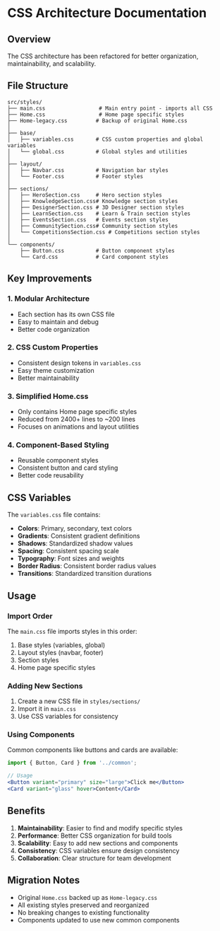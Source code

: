 # CSS Architecture Documentation

## Overview

The CSS architecture has been refactored for better organization, maintainability, and scalability.

## File Structure

```
src/styles/
├── main.css                 # Main entry point - imports all CSS
├── Home.css                 # Home page specific styles
├── Home-legacy.css         # Backup of original Home.css
│
├── base/
│   ├── variables.css       # CSS custom properties and global variables
│   └── global.css          # Global styles and utilities
│
├── layout/
│   ├── Navbar.css          # Navigation bar styles
│   └── Footer.css          # Footer styles
│
├── sections/
│   ├── HeroSection.css     # Hero section styles
│   ├── KnowledgeSection.css# Knowledge section styles
│   ├── DesignerSection.css # 3D Designer section styles
│   ├── LearnSection.css    # Learn & Train section styles
│   ├── EventsSection.css   # Events section styles
│   ├── CommunitySection.css# Community section styles
│   └── CompetitionsSection.css # Competitions section styles
│
└── components/
    ├── Button.css          # Button component styles
    └── Card.css            # Card component styles
```

## Key Improvements

### 1. **Modular Architecture**

-   Each section has its own CSS file
-   Easy to maintain and debug
-   Better code organization

### 2. **CSS Custom Properties**

-   Consistent design tokens in `variables.css`
-   Easy theme customization
-   Better maintainability

### 3. **Simplified Home.css**

-   Only contains Home page specific styles
-   Reduced from 2400+ lines to ~200 lines
-   Focuses on animations and layout utilities

### 4. **Component-Based Styling**

-   Reusable component styles
-   Consistent button and card styling
-   Better code reusability

## CSS Variables

The `variables.css` file contains:

-   **Colors**: Primary, secondary, text colors
-   **Gradients**: Consistent gradient definitions
-   **Shadows**: Standardized shadow values
-   **Spacing**: Consistent spacing scale
-   **Typography**: Font sizes and weights
-   **Border Radius**: Consistent border radius values
-   **Transitions**: Standardized transition durations

## Usage

### Import Order

The `main.css` file imports styles in this order:

1. Base styles (variables, global)
2. Layout styles (navbar, footer)
3. Section styles
4. Home page specific styles

### Adding New Sections

1. Create a new CSS file in `styles/sections/`
2. Import it in `main.css`
3. Use CSS variables for consistency

### Using Components

Common components like buttons and cards are available:

```jsx
import { Button, Card } from '../common';

// Usage
<Button variant="primary" size="large">Click me</Button>
<Card variant="glass" hover>Content</Card>
```

## Benefits

1. **Maintainability**: Easier to find and modify specific styles
2. **Performance**: Better CSS organization for build tools
3. **Scalability**: Easy to add new sections and components
4. **Consistency**: CSS variables ensure design consistency
5. **Collaboration**: Clear structure for team development

## Migration Notes

-   Original `Home.css` backed up as `Home-legacy.css`
-   All existing styles preserved and reorganized
-   No breaking changes to existing functionality
-   Components updated to use new common components

